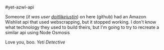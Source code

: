 #yet-azwl-api

Someone (*it was user [doitlikejustin](https://github.com/doitlikejustin)*) on here (github) had an Amazon Wishlist api that used webscrapping, but it stopped working.
I don't know what technology they used to build theirs, but I'm going to try to recreate a similar api using Node Osmosis

Love you, boo.
*Yeti Detective*
